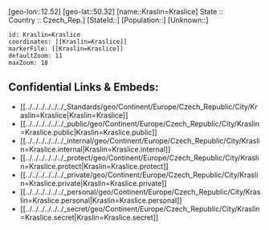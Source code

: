 ﻿---
location: [50.32,12.52] 
mapzoom: [7,12] 
mapmarker: city 
type: City
tags:
- geo/City


SpocWebEntityId: 31620
isDeleted: false
confidential: public

---
[geo-lon::12.52] 
[geo-lat::50.32] 
[name::Kraslin=Kraslice] 
State ::  
Country :: Czech_Rep.] 
[StateId::] 
[Population::] 
[Unknown::] 


```leaflet
id: Kraslin=Kraslice
coordinates: [[Kraslin=Kraslice]] 
markerFile: [[Kraslin=Kraslice]] 
defaultZoom: 11 
maxZoom: 18
```


## Confidential Links & Embeds: 
- [[../../../../../../_Standards/geo/Continent/Europe/Czech_Republic/City/Kraslin=Kraslice|Kraslin=Kraslice]] 
- [[../../../../../../_public/geo/Continent/Europe/Czech_Republic/City/Kraslin=Kraslice.public|Kraslin=Kraslice.public]] 
- [[../../../../../../_internal/geo/Continent/Europe/Czech_Republic/City/Kraslin=Kraslice.internal|Kraslin=Kraslice.internal]] 
- [[../../../../../../_protect/geo/Continent/Europe/Czech_Republic/City/Kraslin=Kraslice.protect|Kraslin=Kraslice.protect]] 
- [[../../../../../../_private/geo/Continent/Europe/Czech_Republic/City/Kraslin=Kraslice.private|Kraslin=Kraslice.private]] 
- [[../../../../../../_personal/geo/Continent/Europe/Czech_Republic/City/Kraslin=Kraslice.personal|Kraslin=Kraslice.personal]] 
- [[../../../../../../_secret/geo/Continent/Europe/Czech_Republic/City/Kraslin=Kraslice.secret|Kraslin=Kraslice.secret]] 
